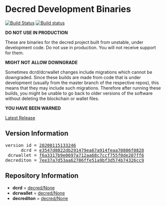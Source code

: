 
# Decred Development Binaries

[![Build Status](https://travis-ci.org/matheusd/decred-weekly-builds.svg?branch=v20200115133246)](https://travis-ci.org/matheusd/decred-weekly-builds) [![Build status](https://ci.appveyor.com/api/projects/status/hncgrnv0xuqb6s3c/branch/master?svg=true)](https://ci.appveyor.com/project/matheusd/decred-weekly-builds/branch/master)


**DO NOT USE IN PRODUCTION**

These are binaries for the decred project built from unstable, under development
code. Do not use in production. You will not receive support for them.

**MIGHT NOT ALLOW DOWNGRADE**

Sometimes dcrd/dcrwallet changes include migrations which cannot be downgraded.
Since these builds are made from code that is under development (usually from
the master branch of the respective repos), this means that they may include such
migrations. Therefore after running these builds, you might be unable to go back
to older versions of the software without deleting the blockchain or wallet
files.

**YOU HAVE BEEN WARNED**

[Latest Release](https://github.com/matheusd/decred-weekly-builds/releases/latest)

## Version Information

<pre>
version id = <a href="https://github.com/matheusd/decred-weekly-builds/releases/tag/v20200115133246">20200115133246</a>
      dcrd = <a href="https://github.com/decred/dcrd/commits/e3547d0822db291479ea67a914feaa70806f0828">e3547d0822db291479ea67a914feaa70806f0828</a>
 dcrwallet = <a href="https://github.com/decred/dcrwallet/commits/f6a3317b9e0697a712aa68c7ccf755f0de207ff6">f6a3317b9e0697a712aa68c7ccf755f0de207ff6</a>
decrediton = <a href="https://github.com/decred/decrediton/commits/7ee37a7d53aa62706ffe51a9bf3d574b74326cc9">7ee37a7d53aa62706ffe51a9bf3d574b74326cc9</a>
</pre>

## Repository Information

- **dcrd** = [decred/None](https://github.com/decred/dcrd)
- **dcrwallet** = [decred/None](https://github.com/decred/dcrwallet)
- **decrediton** = [decred/None](https://github.com/decred/decrediton)



